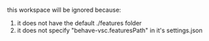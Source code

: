 this workspace will be ignored because:
1. it does not have the default ./features folder
2. it does not specify "behave-vsc.featuresPath" in it's settings.json
